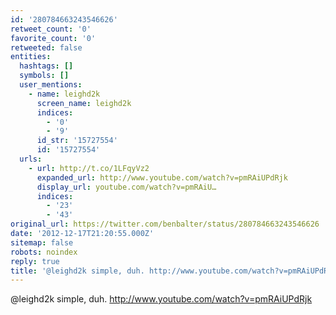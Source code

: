```yaml
---
id: '280784663243546626'
retweet_count: '0'
favorite_count: '0'
retweeted: false
entities:
  hashtags: []
  symbols: []
  user_mentions:
    - name: leighd2k
      screen_name: leighd2k
      indices:
        - '0'
        - '9'
      id_str: '15727554'
      id: '15727554'
  urls:
    - url: http://t.co/1LFqyVz2
      expanded_url: http://www.youtube.com/watch?v=pmRAiUPdRjk
      display_url: youtube.com/watch?v=pmRAiU…
      indices:
        - '23'
        - '43'
original_url: https://twitter.com/benbalter/status/280784663243546626
date: '2012-12-17T21:20:55.000Z'
sitemap: false
robots: noindex
reply: true
title: '@leighd2k simple, duh. http://www.youtube.com/watch?v=pmRAiUPdRjk'
---
```


@leighd2k simple, duh. http://www.youtube.com/watch?v=pmRAiUPdRjk